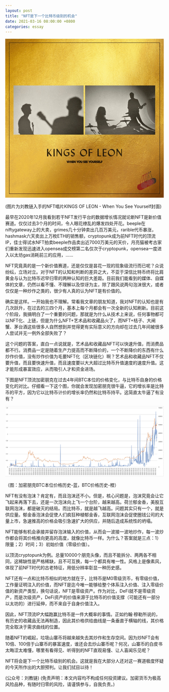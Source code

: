 ```yaml
---
layout: post
title: "NFT是下一个比特币级别的机会"
date: 2021-03-16 08:00:00 +0800
categories: essay
---
```


![](/images/2021/20210316.jpg)

(图片为刘教链入手的NFT唱片KINGS OF LEON - When You See Yourself封面)

最早在2020年12月我看到若干NFT发行平台的数据增长情况就论断NFT是新价值赛道。仅仅过去3个月的时间，令人眼花缭乱的爆发四处开花。beeple在niftygateway上的大卖，grimes几十分钟卖出几百万美元，rarible代币暴涨，hashmask六天卖出上万枚ETH的销售额，cryptopunk成为前NFT时代的顶流IP，佳士得试水NFT拍卖beeple作品卖出近7000万美元的天价，月亮猫被考古家们重新发现迅速进入opensea成交榜第二名仅次于cryptopunk，opensea一度进入以太坊gas消耗前三的应用，……

NFT究竟真的是一个新价值赛道，还是仅仅是昙花一现的现象级流行而已呢？众说纷纭，立场对立。对于NFT的认知和判断的差异之大，不亚于深信比特币终将比肩黄金与认为比特币迟早归零的两种认知的巨大差距。目前我们能看到的媒体、自媒体的文章，仍然以看不懂、不理解以及惊讶为主，除了跟风说两句泡沫很大，或者仅仅是一种炒作之类的，很少有人真的认为NFT是有价值的。

确实是这样。一开始我也不理解。常看我文章的朋友知道，我对NFT的认知也是有几次跃升，在过去的三四个月，基本上每个月都会有一次全新的认知刷新。目前这个阶段，我搞明白了一个重要的问题，那就是为什么从技术上来说，任何事物都可以NFT化、上链，但是为什么NFT+艺术品和收藏品火了，而NFT+桔子、大闸蟹、茅台酒这些很多人自然想到并觉得更有实际意义的方向却在过去几年间被很多人尝试并无一例外全部失败了？

这个问题的答案，直白一点说就是，艺术品和收藏品NFT可以快速升值，而消费品都不行。消费品一定是随着生产力提高而不断降价的，一个不断降价的东西有什么炒作价值，没有炒作价值为毛要NFT化（区块链化）啊？艺术品和收藏品NFT不仅要升值，而且要快速升值，而且速度要以大大超过比特币升值速度的速度升值。这才能形成暴富效应，从而吸引人才和资金进场。

下图是NFT顶流加密朋克在过去4年间BTC本位的价格变化，与比特币自身的价格变化的对比。仔细看一下这个图，你就会发现加密朋克很牛逼，它的增长率是比特币的平方，因为它以比特币计价的增长率仍然和比特币持平。这简直太牛逼了有没有？

![](/images/2021/20210316-2.jpg)

（图：加密朋克BTC本位价格历史-蓝，BTC价格历史-橙）

NFT有没有泡沫？肯定有，而且泡沫还不小。但是，核心问题是，泡沫究竟会让它飞起来再落下去，还是一次泡沫向上飞一个台阶，越来越高。荷兰郁金香，美股互联网泡沫，都是破灭的结局。而比特币，就是越飞越高。问题其实只有一个，就是供应量。郁金香泡沫会促使人们疯狂种植郁金香，互联网泡沫会促使圈钱公司的大量上市，急速推高的价格会吸引急速扩大的供应，并随后造成系统性的坍塌。

NFT能够有机会承接并留存泡沫输入的价值，从而会一波接一波地炒作，每一波炒作都会将其价格推向更高的高度，就像比特币一样。为什么？答案就是三点：1）限量；2）时间；3）初始价值（零级价值）。

以顶流cryptopunk为例。总量10000个朋克头像，而且不能拆分、两两各不相同，这稀缺性是严格稀缺，且不可互换，每一个都具有唯一性。风格上是像素风，体现了前NFT时代的古老特征，用低分辨率彰显一种历史感。

NFT还有一点和比特币相似的地方就在于，比特币是M0零级货币，有零级价值，工作量证明注入的价值，而NFT是迄今唯一能够给整个体系注入价值、注入零级价值的新资产类型，换句话说，NFT是零级资产。作为对比，DeFi就不是零级资产，而是次级资产，DeFi资产的价值来源于比特币的价值支撑（可能还有一部分以太坊的）进行延伸，而不来自于自身价值注入。

因此，NFT顶流IP大幅跑赢比特币是一件大概率的事情。正如约翰·穆勒所说的，有历史的收藏品无法再制造，因此其价格供给曲线是一条垂直于横轴的线，其价格完全取决于需求曲线的位置。

​随着NFT的崛起，垃圾山寨币将越来越失去其​炒作和生存空间。因为炒NFT会有10倍、100倍于山寨币的暴富速度​，谁还会去炒山寨币呢？何况，山寨币的白皮书太晦涩太难懂，​哪里有看得见、听得到的NFT直观易懂、让人喜闻乐见呢？

NFT将会是下一个比特币级别的机会。这就是我在大部分人还对这一赛道极度怀疑的今天所作出的大胆预判。让我们拭目以待！

(公众号：刘教链)
(免责声明：本文内容均不构成任何投资建议。加密货币为极高风险品种，有随时归零的风险，请谨慎参与，自我负责。)
